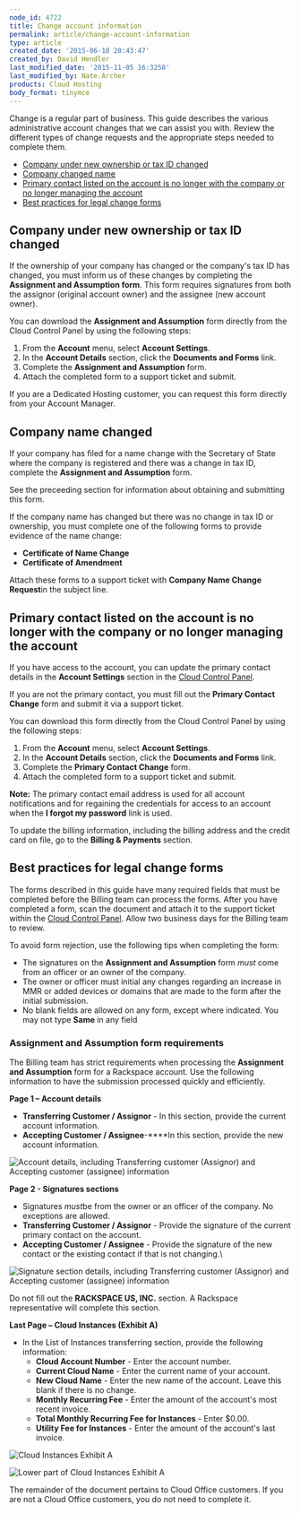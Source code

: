 ```yaml
---
node_id: 4722
title: Change account information
permalink: article/change-account-information
type: article
created_date: '2015-06-18 20:43:47'
created_by: David Hendler
last_modified_date: '2015-11-05 16:3258'
last_modified_by: Nate.Archer
products: Cloud Hosting
body_format: tinymce
---
```


Change is a regular part of business. This guide describes the various
administrative account changes that we can assist you with. Review the
different types of change requests and the appropriate steps needed to
complete them.

-   [Company under new ownership or tax ID changed](#new_owner)
-   [Company changed name](#changed_name)
-   [Primary contact listed on the account is no longer with the company
    or no longer managing the account](#changed_contact)
-   [Best practices for legal change forms](#best_practices)

 

**Company under new ownership or tax ID changed**
-------------------------------------------------

If the ownership of your company has changed or the company's tax ID has
changed, you must inform us of these changes by completing the
**Assignment and Assumption form**. This form requires signatures from
both the assignor (original account owner) and the assignee (new account
owner).

You can download the **Assignment and Assumption** form directly from
the Cloud Control Panel by using the following steps:

1.  From the **Account** menu, select **Account Settings**.
2.  In the **Account Details** section, click the **Documents
    and Forms** link.
3.  Complete the **Assignment and Assumption** form.
4.  Attach the completed form to a support ticket and submit.

If you are a Dedicated Hosting customer, you can request this form
directly from your Account Manager.

**Company name changed**
------------------------

If your company has filed for a name change with the Secretary of State
where the company is registered and there was a change in tax ID,
complete the **Assignment and Assumption** form.

See the preceeding section for information about obtaining and
submitting this form.

If the company name has changed but there was no change in tax ID or
ownership, you must complete one of the following forms to provide
evidence of the name change:

-   **Certificate of Name Change**
-   **Certificate of Amendment**

Attach these forms to a support ticket with **Company Name Change
Request**in the subject line.

**Primary contact listed on the account is no longer with the company or no longer managing the account**
---------------------------------------------------------------------------------------------------------

If you have access to the account, you can update the primary contact
details in the **Account Settings** section in the [Cloud Control
Panel](http://mycloud.rackspace.com).

If you are not the primary contact, you must fill out the **Primary
Contact Change** form and submit it via a support ticket.

You can download this form directly from the Cloud Control Panel by
using the following steps:

1.  From the **Account** menu, select **Account Settings**.
2.  In the **Account Details** section, click the **Documents
    and Forms** link.
3.  Complete the **Primary Contact Change** form.
4.  Attach the completed form to a support ticket and submit.

**Note:** The primary contact email address is used for all account
notifications and for regaining the credentials for access to an account
when the **I forgot my password** link is used.

To update the billing information, including the billing address and the
credit card on file, go to the **Billing & Payments** section.

**Best practices for legal change forms**
-----------------------------------------

The forms described in this guide have many required fields that must be
completed before the Billing team can process the forms. After you have
completed a form, scan the document and attach it to the support ticket
within the [Cloud Control Panel](http://mycloud.rackspace.com). Allow
two business days for the Billing team to review.

To avoid form rejection, use the following tips when completing the
form:

-   The signatures on the **Assignment and Assumption** form *must* come
    from an officer or an owner of the company.
-   The owner or officer must initial any changes regarding an increase
    in MMR or added devices or domains that are made to the form after
    the initial submission.
-   No blank fields are allowed on any form, except where indicated. You
    may not type **Same** in any field

### **Assignment and Assumption form requirements**

The Billing team has strict requirements when processing the
**Assignment and Assumption** form for a Rackspace account. Use the
following information to have the submission processed quickly and
efficiently.

**Page 1 &ndash; Account details**

-   **Transferring Customer / Assignor** - In this section, provide the
    current account information.
-   **Accepting Customer / Assignee**-****In this section, provide the
    new account information.

![Account details, including Transferring customer (Assignor) and
Accepting customer (assignee)
information](/knowledge_center/sites/default/files/field/image/change-account-1.jpg)

**Page 2 - Signatures sections**

-   Signatures *must*be from the owner or an officer of the company. No
    exceptions are allowed.
-   **Transferring Customer / Assignor** - Provide the signature of the
    current primary contact on the account.
-   **Accepting Customer / Assignee** - Provide the signature of the new
    contact or the existing contact if that is not changing.\
      

![Signature section details, including Transferring customer (Assignor)
and Accepting customer (assignee)
information](/knowledge_center/sites/default/files/field/image/change-account-2.jpg)

Do not fill out the **RACKSPACE US, INC.** section. A Rackspace
representative will complete this section.

**Last Page &ndash; Cloud Instances (Exhibit A)**

-   In the List of Instances transferring section, provide the following
    information:
    -   **Cloud Account Number** - Enter the account number.
    -   **Current Cloud Name** - Enter the current name of your account.
    -   **New Cloud Name** - Enter the new name of the account. Leave
        this blank if there is no change.
    -   **Monthly Recurring Fee** - Enter the amount of the account's
        most recent invoice.
    -   **Total Monthly Recurring Fee for Instances** - Enter \$0.00.
    -   **Utility Fee for Instances** - Enter the amount of the
        account's last invoice.

![Cloud Instances Exhibit
A](/knowledge_center/sites/default/files/field/image/change-account-3.jpg)

![Lower part of Cloud Instances Exhibit
A](/knowledge_center/sites/default/files/field/image/change-account-4.jpg)

 

The remainder of the document pertains to Cloud Office customers. If you
are not a Cloud Office customers, you do not need to complete it.

